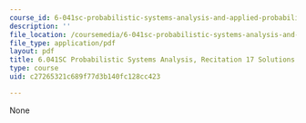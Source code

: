 ```yaml
---
course_id: 6-041sc-probabilistic-systems-analysis-and-applied-probability-fall-2013
description: ''
file_location: /coursemedia/6-041sc-probabilistic-systems-analysis-and-applied-probability-fall-2013/c27265321c689f77d3b140fc128cc423_MIT6_041SCF13_rec17_sol.pdf
file_type: application/pdf
layout: pdf
title: 6.041SC Probabilistic Systems Analysis, Recitation 17 Solutions
type: course
uid: c27265321c689f77d3b140fc128cc423

---
```

None